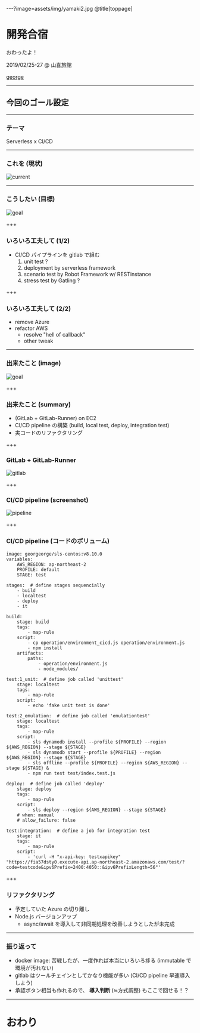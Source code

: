 ---?image=assets/img/yamaki2.jpg
@title[toppage]

# 開発合宿
おわったよ！

2019/02/25-27 @ 山喜旅館

[george](https://github.com/take4mats/201902techcamp)

---

## 今回のゴール設定

---

### テーマ
Serverless x CI/CD

---

### これを (現状)

![current](assets/img/sls_arch_current.jpg)

---

### こうしたい (目標)

![goal](assets/img/sls_arch_goal.jpg)

+++

### いろいろ工夫して (1/2)
- CI/CD パイプラインを gitlab で組む
  1. unit test ?
  2. deployment by serverless framework
  3. scenario test by Robot Framework w/ RESTinstance
  4. stress test by Gatling ?

+++

### いろいろ工夫して (2/2)
- remove Azure
- refactor AWS
  - resolve "hell of callback"
  - other tweak

---

### 出来たこと (image)

![goal](assets/img/sls_arch_result.jpg)

+++

### 出来たこと (summary)
- (GitLab + GitLab-Runner) on EC2
- CI/CD pipeline の構築 (build, local test, deploy, integration test)
- 実コードのリファクタリング

+++

### GitLab + GitLab-Runner
![gitlab](assets/img/gitlab.jpg)


+++

### CI/CD pipeline (screenshot)
![pipeline](assets/img/pipeline.png)

+++

### CI/CD pipeline (コードのボリューム)
```
image: georgeorge/sls-centos:v8.10.0
variables:
    AWS_REGION: ap-northeast-2
    PROFILE: default
    STAGE: test

stages:  # define stages sequencially
    - build
    - localtest
    - deploy
    - it

build:
    stage: build
    tags:
        - map-rule
    script:
        - cp operation/environment_cicd.js operation/environment.js
        - npm install
    artifacts:
        paths:
            - operation/environment.js
            - node_modules/

test:1_unit:  # define job called 'unittest'
    stage: localtest
    tags:
        - map-rule
    script:
        - echo 'fake unit test is done'

test:2_emulation:  # define job called 'emulationtest'
    stage: localtest
    tags:
        - map-rule
    script:
        - sls dynamodb install --profile ${PROFILE} --region ${AWS_REGION} --stage ${STAGE}
        - sls dynamodb start --profile ${PROFILE} --region ${AWS_REGION} --stage ${STAGE}
        - sls offline --profile ${PROFILE} --region ${AWS_REGION} --stage ${STAGE} &
        - npm run test test/index.test.js

deploy:  # define job called 'deploy'
    stage: deploy
    tags:
        - map-rule
    script:
        - sls deploy --region ${AWS_REGION} --stage ${STAGE}
    # when: manual
    # allow_failure: false

test:integration:  # define a job for integration test
    stage: it
    tags:
        - map-rule
    script:
        - 'curl -H "x-api-key: testxapikey" "https://fia57dsty0.execute-api.ap-northeast-2.amazonaws.com/test/?code=testcode&ipv6Prefix=2400:4050::&ipv6PrefixLength=56"'
```

+++

### リファクタリング
- 予定していた Azure の切り離し
- Node.js バージョンアップ
  - async/await を導入して非同期処理を改善しようとしたが未完成

---

### 振り返って
- docker image: 苦戦したが、一度作れば本当にいろいろ捗る (immutable で環境が汚れない)
- gitlab はツールチェインとしてかなり機能が多い (CI/CD pipeline 早速導入しよう)
- 承認ボタン相当も作れるので、 **導入判断** (≒方式調整) もここで回せる！？

---

# おわり